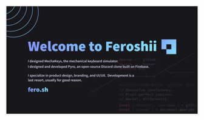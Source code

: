 <a title="Website" href="https://fero.sh">
  <img src="https://raw.githubusercontent.com/Feroshii/Feroshii/master/banner.png"/>
</a>
